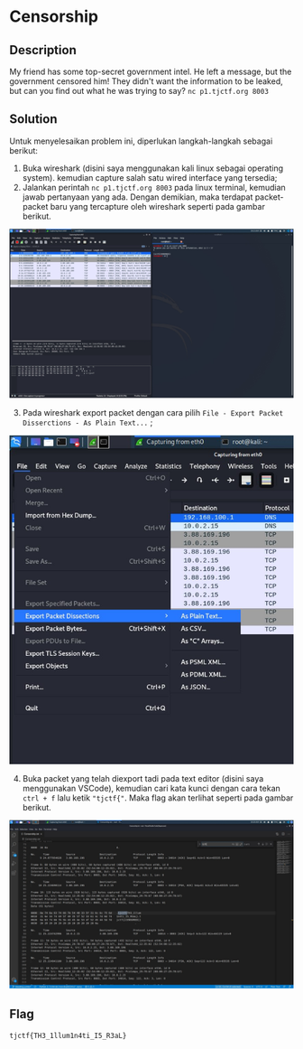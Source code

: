 # Censorship
## Description

My friend has some top-secret government intel. He left a message, but the government censored him! They didn't want the information to be leaked, but can you find out what he was trying to say? ```nc p1.tjctf.org 8003```

## Solution

Untuk menyelesaikan problem ini, diperlukan langkah-langkah sebagai berikut:

1. Buka wireshark (disini saya menggunakan kali linux sebagai operating system). kemudian capture salah satu wired interface yang tersedia;
2. Jalankan perintah ```nc p1.tjctf.org 8003``` pada linux terminal, kemudian jawab pertanyaan yang ada. Dengan demikian, maka terdapat packet-packet baru yang tercapture oleh wireshark seperti pada gambar berikut.

![image](./01.jpg)

3. Pada wireshark export packet dengan cara pilih ```File - Export Packet Disserctions - As Plain Text...``` ;

![image](./02.jpg)

4. Buka packet yang telah diexport tadi pada text editor (disini saya menggunakan VSCode), kemudian cari kata kunci dengan cara tekan ```ctrl + f``` lalu ketik ```"tjctf{"```. Maka flag akan terlihat seperti pada gambar berikut.

![image](./03.jpg)

## Flag

```
tjctf{TH3_1llum1n4ti_I5_R3aL}
```
